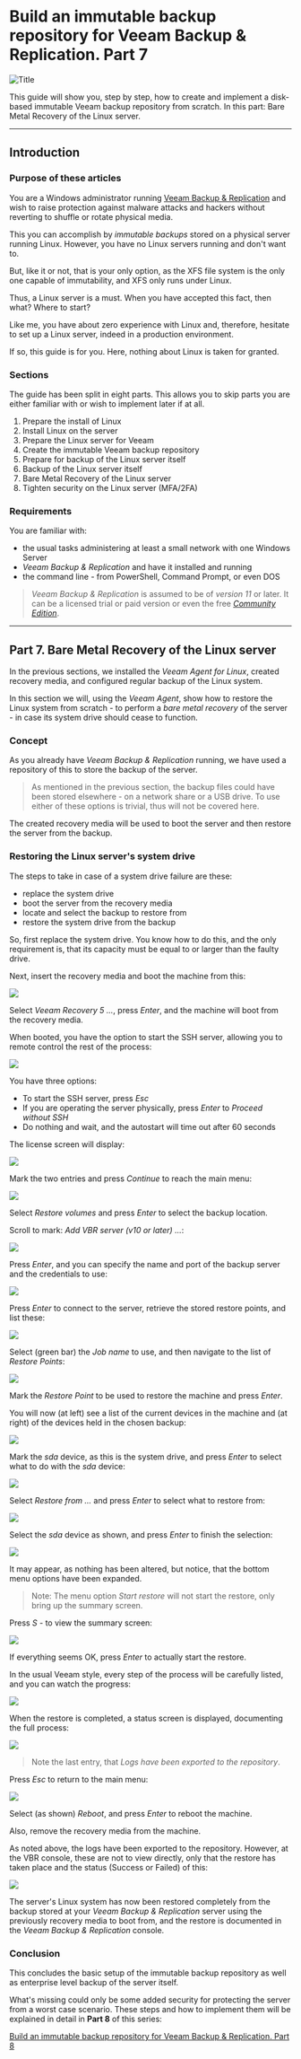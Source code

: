 # Build an immutable backup repository for Veeam Backup & Replication. Part 7

![Title](images/EE-title-veeam-linux.png)

This guide will show you, step by step, how to create and implement a disk-based immutable Veeam backup repository from scratch. In this part: Bare Metal Recovery of the Linux server.

---
## Introduction

### Purpose of these articles

You are a Windows administrator running [Veeam Backup & Replication](https://www.veeam.com/vm-backup-recovery-replication-software.html) and wish to raise protection against malware attacks and hackers without reverting to shuffle or rotate physical media.

This you can accomplish by *immutable backups* stored on a physical server running Linux.
However, you have no Linux servers running and don't want to.

But, like it or not, that is your only option, as the XFS file system is the only one capable of immutability, and XFS only runs under Linux.

Thus, a Linux server is a must. When you have accepted this fact, then what? Where to start?

Like me, you have about zero experience with Linux and, therefore, hesitate to set up a Linux server, indeed in a production environment.

If so, this guide is for you. Here, nothing about Linux is taken for granted.

### Sections

The guide has been split in eight parts. This allows you to skip parts you are either familiar with or wish to implement later if at all.

1. Prepare the install of Linux
2. Install Linux on the server
3. Prepare the Linux server for Veeam
4. Create the immutable Veeam backup repository
5. Prepare for backup of the Linux server itself
6. Backup of the Linux server itself
7. Bare Metal Recovery of the Linux server
8. Tighten security on the Linux server (MFA/2FA)

### Requirements

You are familiar with:

- the usual tasks administering at least a small network with one Windows Server
- *Veeam Backup & Replication* and have it installed and running
- the command line - from PowerShell, Command Prompt, or even DOS

> *Veeam Backup & Replication* is assumed to be of *version 11* or later.
> It can be a licensed trial or paid version or even the free [*Community Edition*](https://www.veeam.com/virtual-machine-backup-solution-free.html).

---
## Part 7. Bare Metal Recovery of the Linux server

In the previous sections, we installed the *Veeam Agent for Linux*, created recovery media, and configured regular backup of the Linux system.

In this section we will, using the *Veeam Agent*, show how to restore the Linux system from scratch - to perform a *bare metal recovery* of the server - in case its system drive should cease to function.

### Concept

As you already have *Veeam Backup & Replication* running, we have used a repository of this to store the backup of the server.

> As mentioned in the previous section, the backup files could have been stored elsewhere - on a network share or a USB drive. To use either of these options is trivial, thus will not be covered here.

The created recovery media will be used to boot the server and then restore the server from the backup.


### Restoring the Linux server's system drive

The steps to take in case of a system drive failure are these:

- replace the system drive
- boot the server from the recovery media
- locate and select the backup to restore from
- restore the system drive from the backup

So, first replace the system drive. You know how to do this, and the only requirement is, that its capacity must be equal to or larger than the faulty drive.

Next, insert the recovery media and boot the machine from this:

![](images/Recovery%200.png)

Select *Veeam Recovery 5 ...*, press *Enter*, and the machine will boot from the recovery media.

When booted, you have the option to start the SSH server, allowing you to remote control the rest of the process:

![](images/Recovery%201.png)

You have three options:

- To start the SSH server, press *Esc*
- If you are operating the server physically, press *Enter* to *Proceed without SSH*
- Do nothing and wait, and the autostart will time out after 60 seconds

The license screen will display:

![](images/Recovery%202.png)

Mark the two entries and press *Continue* to reach the main menu:

![](images/Recovery%203.png)

Select *Restore volumes* and press *Enter* to select the backup location.

Scroll to mark: *Add VBR server (v10 or later) ...*:

![](images/Recovery%204.png)

Press *Enter*, and you can specify the name and port of the backup server and the credentials to use:

![](images/Recovery%205.png)

Press *Enter* to connect to the server, retrieve the stored restore points, and list these:

![](images/Recovery%2010.png)

Select (green bar) the *Job name* to use, and then navigate to the list of *Restore Points*:

![](images/Recovery%2011.png)

Mark the *Restore Point* to be used to restore the machine and press *Enter*.

You will now (at left) see a list of the current devices in the machine and (at right) of the devices held in the chosen backup:

![](images/Recovery%2012.png)

Mark the *sda* device, as this is the system drive, and press *Enter* to select what to do with the *sda* device:

![](images/Recovery%2013.png)

Select *Restore from ...* and press *Enter* to select what to restore from:

![](images/Recovery%2014.png)

Select the *sda* device as shown, and press *Enter* to finish the selection:

![](images/Recovery%2015.png)

It may appear, as nothing has been altered, but notice, that the bottom menu options have been expanded.

> Note: The menu option *Start restore* will not start the restore, only bring up the summary screen.

Press *S* - to view the summary screen:

![](images/Recovery%2016.png)

If everything seems OK, press *Enter* to actually start the restore.

In the usual Veeam style, every step of the process will be carefully listed, and you can watch the progress:

![](images/Recovery%2017.png)

When the restore is completed, a status screen is displayed, documenting the full process:

![](images/Recovery%2018.png)

> Note the last entry, that *Logs have been exported to the repository*.

Press *Esc* to return to the main menu:

![](images/Recovery%2019.png)

Select (as shown) *Reboot*, and press *Enter* to reboot the machine.

Also, remove the recovery media from the machine.

As noted above, the logs have been exported to the repository. However, at the VBR console, these are not to view directly, only that the restore has taken place and the status (Success or Failed) of this:

![](images/Recovery%2020.png)

The server's Linux system has now been restored completely from the backup stored at your *Veeam Backup & Replication* server using the previously recovery media to boot from, and the restore is documented in the *Veeam Backup & Replication* console.


### Conclusion

This concludes the basic setup of the immutable backup repository as well as enterprise level backup of the server itself.

What's missing could only be some added security for protecting the server from a worst case scenario. These steps and how to implement them will be explained in detail in **Part 8** of this series:

[Build an immutable backup repository for Veeam Backup & Replication. Part 8](link)